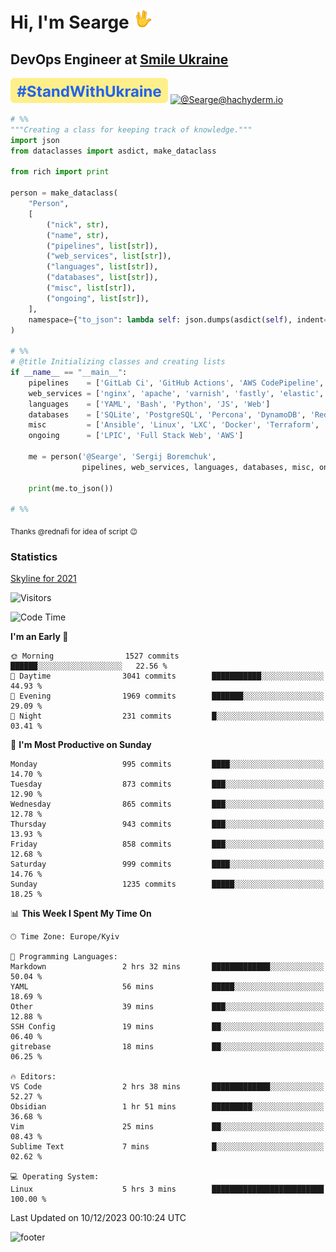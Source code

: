 # Hi, I'm Searge <img src="images/vulcan.webp" style="display: inline-block; margin: 0; height: 2rem" alt="Vulcan salute" />

## DevOps Engineer at [Smile Ukraine](https://smile-ukraine.com/en)

[![Stand With Ukraine](https://raw.githubusercontent.com/vshymanskyy/StandWithUkraine/main/badges/StandWithUkraine.svg)](https://stand-with-ukraine.pp.ua)
<a rel="me" href="https://hachyderm.io/@Searge">![@Searge@hachyderm.io](https://img.shields.io/badge/-@Searge-%232B90D9?logo=mastodon&logoColor=white)</a>

```python
# %%
"""Creating a class for keeping track of knowledge."""
import json
from dataclasses import asdict, make_dataclass

from rich import print

person = make_dataclass(
    "Person",
    [
        ("nick", str),
        ("name", str),
        ("pipelines", list[str]),
        ("web_services", list[str]),
        ("languages", list[str]),
        ("databases", list[str]),
        ("misc", list[str]),
        ("ongoing", list[str]),
    ],
    namespace={"to_json": lambda self: json.dumps(asdict(self), indent=4)},
)

# %%
# @title Initializing classes and creating lists
if __name__ == "__main__":
    pipelines    = ['GitLab Ci', 'GitHub Actions', 'AWS CodePipeline', 'Jenkins']
    web_services = ['nginx', 'apache', 'varnish', 'fastly', 'elastic', 'solr']
    languages    = ['YAML', 'Bash', 'Python', 'JS', 'Web']
    databases    = ['SQLite', 'PostgreSQL', 'Percona', 'DynamoDB', 'Redis']
    misc         = ['Ansible', 'Linux', 'LXC', 'Docker', 'Terraform', 'AWS']
    ongoing      = ['LPIC', 'Full Stack Web', 'AWS']

    me = person('@Searge', 'Sergij Boremchuk',
                pipelines, web_services, languages, databases, misc, ongoing)

    print(me.to_json())

# %%

```

<sub>Thanks @rednafi for idea of script :wink:</sub>

### Statistics

[Skyline for 2021](https://skyline.github.com/Searge/2021)

![Visitors](https://komarev.com/ghpvc/?username=searge&label=Profile%20views&color=0e75b6&style=flat) 
<!--START_SECTION:waka-->
![Code Time](http://img.shields.io/badge/Code%20Time-2%2C349%20hrs%2048%20mins-blue)

**I'm an Early 🐤** 

```text
🌞 Morning                1527 commits        ██████░░░░░░░░░░░░░░░░░░░   22.56 % 
🌆 Daytime                3041 commits        ███████████░░░░░░░░░░░░░░   44.93 % 
🌃 Evening                1969 commits        ███████░░░░░░░░░░░░░░░░░░   29.09 % 
🌙 Night                  231 commits         █░░░░░░░░░░░░░░░░░░░░░░░░   03.41 % 
```
📅 **I'm Most Productive on Sunday** 

```text
Monday                   995 commits         ████░░░░░░░░░░░░░░░░░░░░░   14.70 % 
Tuesday                  873 commits         ███░░░░░░░░░░░░░░░░░░░░░░   12.90 % 
Wednesday                865 commits         ███░░░░░░░░░░░░░░░░░░░░░░   12.78 % 
Thursday                 943 commits         ███░░░░░░░░░░░░░░░░░░░░░░   13.93 % 
Friday                   858 commits         ███░░░░░░░░░░░░░░░░░░░░░░   12.68 % 
Saturday                 999 commits         ████░░░░░░░░░░░░░░░░░░░░░   14.76 % 
Sunday                   1235 commits        █████░░░░░░░░░░░░░░░░░░░░   18.25 % 
```


📊 **This Week I Spent My Time On** 

```text
🕑︎ Time Zone: Europe/Kyiv

💬 Programming Languages: 
Markdown                 2 hrs 32 mins       █████████████░░░░░░░░░░░░   50.04 % 
YAML                     56 mins             █████░░░░░░░░░░░░░░░░░░░░   18.69 % 
Other                    39 mins             ███░░░░░░░░░░░░░░░░░░░░░░   12.88 % 
SSH Config               19 mins             ██░░░░░░░░░░░░░░░░░░░░░░░   06.40 % 
gitrebase                18 mins             ██░░░░░░░░░░░░░░░░░░░░░░░   06.25 % 

🔥 Editors: 
VS Code                  2 hrs 38 mins       █████████████░░░░░░░░░░░░   52.27 % 
Obsidian                 1 hr 51 mins        █████████░░░░░░░░░░░░░░░░   36.68 % 
Vim                      25 mins             ██░░░░░░░░░░░░░░░░░░░░░░░   08.43 % 
Sublime Text             7 mins              █░░░░░░░░░░░░░░░░░░░░░░░░   02.62 % 

💻 Operating System: 
Linux                    5 hrs 3 mins        █████████████████████████   100.00 % 
```


 Last Updated on 10/12/2023 00:10:24 UTC
<!--END_SECTION:waka-->

![footer](https://capsule-render.vercel.app/api?type=waving&color=gradient&customColorList=14,21&height=82&section=footer)
